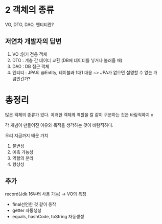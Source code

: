 # 2 객체의 종류
VO, DTO, DAO, 엔티티란?
## 저연차 개발자의 답변
1. VO :읽기 전용 객체
2. DTO : 걔층 간 데이터 교환 (DB에 데이터를 넣거나 불러올 때)
3. DAO : DB 접근 객체
4. 엔티티 : JPA의 @Entity, 테이블과 1대1 대응 ~> JPA가 없으면 설명할 수 없는 개념인건가?

# 총정리
많은 객체의 종류가 있다. 이러한 객체의 역할을 칼 같이 구분하는 것은 바람직하지 x

각 개념이 만들어진 이유와 목적을 생각하는 것이 바람직하다.

우리 지금까지 배운 가치
1. 불변성
2. 예측 가능성
3. 역할의 분리
4. 항상성

## 추가
record(Jdk 16부터 사용 가능) -> VO의 특징
- final선언한 것 같이 동작
- getter 자동생성
- equals, hashCode, toString 자동생성